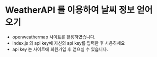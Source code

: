 # WeatherAPI 를 이용하여 날씨 정보 얻어오기

- openweathermap 사이트를 활용하였습니다.
- index.js 의 api key에 자신의 api key를 입력한 후 사용하세요
- api key 는 사이트에 회원가입 후 얻으실 수 있습니다.
